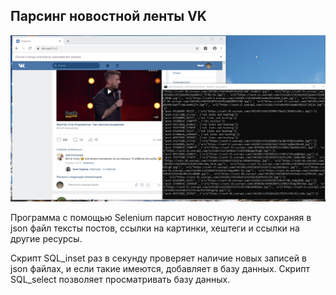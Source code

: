 Парсинг новостной ленты VK
--------------------------
![](https://github.com/Artesann/parsingVK/blob/master/parsing.png)
  
  Программа с помощью Selenium парсит новостную ленту сохраняя в json файл тексты постов, ссылки на картинки, хештеги и ссылки на другие ресурсы.
  
  Скрипт SQL_inset раз в секунду проверяет наличие новых записей в json файлах, и если такие имеются, добавляет в базу данных.
  Скрипт SQL_select позволяет просматривать базу данных.
